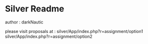 Silver Readme 
============================
author : darkNautic


please visit proposals at :      silver/App/index.php?r=assignment/option1
                                 silver/App/index.php?r=assignment/option2